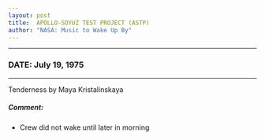 ```yaml
---
layout: post
title:  APOLLO-SOYUZ TEST PROJECT (ASTP)
author: "NASA: Music to Wake Up By"
---
```


----
### DATE: July 19, 1975
----
Tenderness by Maya Kristalinskaya

##### Comment:
* Crew did not wake until later in morning
